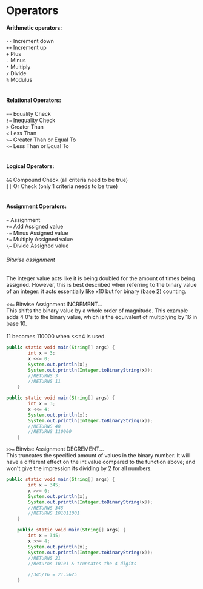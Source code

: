 # Operators

#### Arithmetic operators:<br>
`--` Increment down<br>
`++` Increment up<br>
`+` Plus<br>
`-` Minus<br>
`*` Multiply<br>
`/` Divide<br>
`%` Modulus
<br><br>

#### Relational Operators:<br>
`==` Equality Check<br>
`!=` Inequality Check<br>
`>` Greater Than <br>
`<` Less Than <br>
`>=` Greater Than or Equal To <br>
`<=` Less Than or Equal To
<br><br>

#### Logical Operators:<br>
`&&` Compound Check (all criteria need to be true)<br>
`||` Or Check (only 1 criteria needs to be true)
<br><br>

#### Assignment Operators:<br>
`=` Assignment<br>
`+=` Add Assigned value<br>
`-=` Minus Assigned value<br>
`*=` Multiply Assigned value<br>
`\=` Divide Assigned value<br>
###### <i>Bitwise assignment</i><br>
The integer value acts like it is being doubled for the amount of times being assigned. However, this is best described when referring to the binary value of an integer: it acts essentially like x10 but for binary (base 2) counting.
<br><br>
`<<=` Bitwise Assignment INCREMENT...<br>
This shifts the binary value by a whole order of magnitude. This example adds 4 0's to the binary value, which is the equivalent of multiplying by 16 in base 10.<br><br>
11 becomes 110000 when <<=4 is used.

``` java
public static void main(String[] args) {
        int x = 3;
        x <<= 0;
        System.out.println(x);
        System.out.println(Integer.toBinaryString(x));
        //RETURNS 3
        //RETURNS 11
    }

public static void main(String[] args) {
        int x = 3;
        x <<= 4;
        System.out.println(x);
        System.out.println(Integer.toBinaryString(x));
        //RETURNS 48
        //RETURNS 110000
    }
```

`>>=` Bitwise Assignment DECREMENT...<br>
This truncates the specified amount of values in the binary number.
It will have a different effect on the int value compared to the function above; and won't give the impression its dividing by 2 for all numbers.

``` java
public static void main(String[] args) {
        int x = 345;
        x >>= 0;
        System.out.println(x);
        System.out.println(Integer.toBinaryString(x));
        //RETURNS 345
        //RETURNS 101011001
    }

    public static void main(String[] args) {
        int x = 345;
        x >>= 4;
        System.out.println(x);
        System.out.println(Integer.toBinaryString(x));
        //RETURNS 21
        //Returns 10101 & truncates the 4 digits

        //345/16 = 21.5625
    }
```
